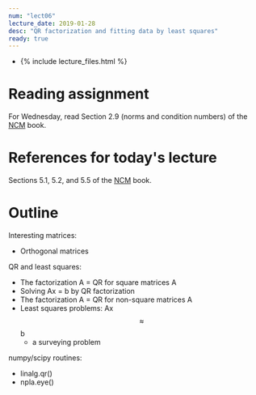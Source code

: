 ```yaml
---
num: "lect06"
lecture_date: 2019-01-28
desc: "QR factorization and fitting data by least squares"
ready: true
---
```


* {% include lecture_files.html %}

# Reading assignment

For Wednesday, read Section 2.9 (norms and condition numbers) of the
[NCM](http://www.cs.ucsb.edu/~gilbert/cs111/chapters/) book.

# References for today's lecture

Sections 5.1, 5.2, and 5.5 of the
[NCM](http://www.cs.ucsb.edu/~gilbert/cs111/chapters/) book.

# Outline

Interesting matrices:

   - Orthogonal matrices

QR and least squares:

   - The factorization A = QR for square matrices A
   - Solving Ax = b by QR factorization
   - The factorization A = QR for non-square matrices A
   - Least squares problems: Ax $$\approx$$ b
     - a surveying problem

numpy/scipy routines:
   - linalg.qr()
   - npla.eye()
